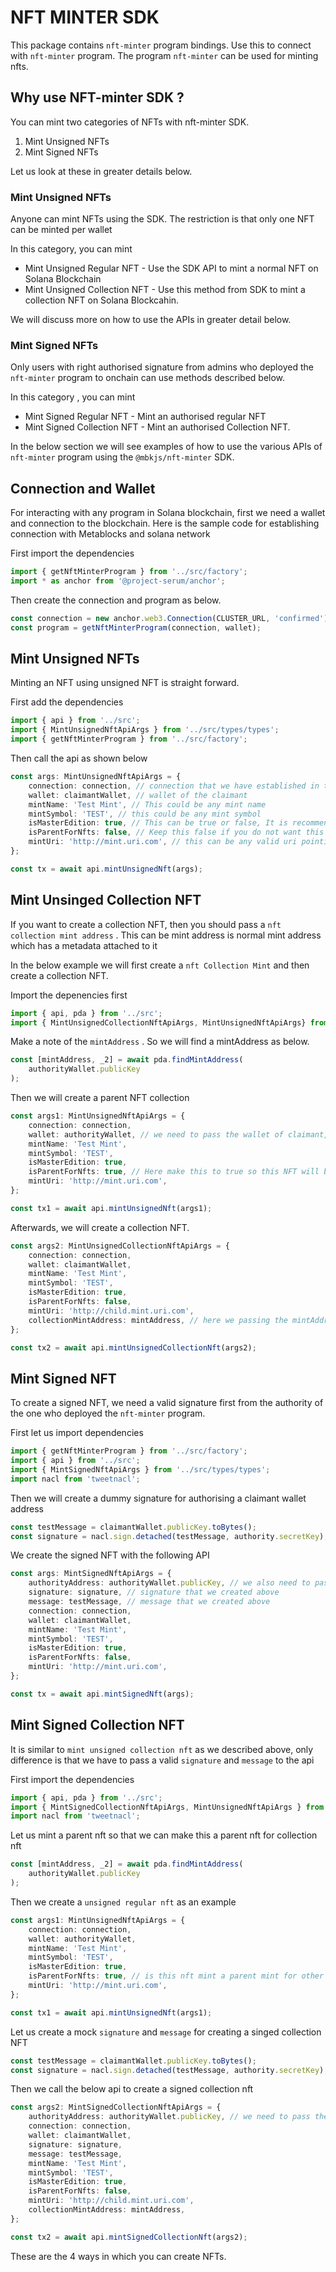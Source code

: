 # NFT MINTER SDK

This package contains `nft-minter` program bindings. Use this to connect with `nft-minter` program. The program `nft-minter` can be used for minting nfts.


## Why use NFT-minter SDK ?

You can mint two categories of NFTs with nft-minter SDK. 

1. Mint Unsigned NFTs
2. Mint Signed NFTs

Let us look at these in greater details below.

### Mint Unsigned NFTs

Anyone can mint NFTs using the SDK. The restriction is that only one NFT can be minted per wallet

In this category, you can mint 

* Mint Unsigned Regular NFT - Use the SDK API to mint a normal NFT on Solana Blockchain 
* Mint Unsigned Collection NFT - Use this method from SDK to mint a collection NFT on Solana Blockcahin.


We will discuss more on how to use the APIs in greater detail below.


### Mint Signed NFTs

Only users with right authorised signature from admins who deployed the `nft-minter` program to onchain can use methods described below.

In this category , you can mint

* Mint Signed Regular NFT - Mint an authorised regular NFT
* Mint Signed Collection NFT - Mint an authorised Collection NFT.


In the below section we will see examples of how to use the various APIs of `nft-minter` program using the `@mbkjs/nft-minter` SDK.



## Connection and Wallet

For interacting with any program in Solana blockchain, first we need a wallet and connection to the blockchain.
Here is the sample code for establishing connection with Metablocks and solana network

First import the dependencies

```typescript
import { getNftMinterProgram } from '../src/factory';
import * as anchor from '@project-serum/anchor';

```

Then create the connection and program as below.


```typescript
const connection = new anchor.web3.Connection(CLUSTER_URL, 'confirmed');
const program = getNftMinterProgram(connection, wallet);
```

## Mint Unsigned NFTs

Minting an NFT using unsigned NFT is straight forward. 

First add the dependencies 

```typescript
import { api } from '../src';
import { MintUnsignedNftApiArgs } from '../src/types/types';
import { getNftMinterProgram } from '../src/factory';

```

Then call the api as shown below

```typescript
const args: MintUnsignedNftApiArgs = {
    connection: connection, // connection that we have established in the above example snippet
    wallet: claimantWallet, // wallet of the claimant
    mintName: 'Test Mint', // This could be any mint name 
    mintSymbol: 'TEST', // this could be any mint symbol
    isMasterEdition: true, // This can be true or false, It is recommended to create a masterEdition if you are creating a NFT
    isParentForNfts: false, // Keep this false if you do not want this NFT to be a parent NFT collection mint for other NFTs
    mintUri: 'http://mint.uri.com', // this can be any valid uri pointing towards a valid JSON metadata
};

const tx = await api.mintUnsignedNft(args);

```


## Mint Unsinged Collection NFT

If you want to create a collection NFT, then you should pass a `nft collection mint address` . This can be mint address is normal mint address which has a metadata attached to it

In the below example we will first create a `nft Collection Mint` and then create a collection NFT.

Import the depenencies first

```typescript
import { api, pda } from '../src';
import { MintUnsignedCollectionNftApiArgs, MintUnsignedNftApiArgs} from '../src/types/types'; 
```

Make a note of the `mintAddress` . So we will find a mintAddress as below.


```typescript
const [mintAddress, _2] = await pda.findMintAddress(
    authorityWallet.publicKey
);
```

Then we will create a parent NFT collection 

```typescript
const args1: MintUnsignedNftApiArgs = {
    connection: connection, 
    wallet: authorityWallet, // we need to pass the wallet of claimant, here we have passed `authorityWallet`
    mintName: 'Test Mint',
    mintSymbol: 'TEST',
    isMasterEdition: true,
    isParentForNfts: true, // Here make this to true so this NFT will be a parent mint for the one we want to create below
    mintUri: 'http://mint.uri.com',
};

const tx1 = await api.mintUnsignedNft(args1);

```

Afterwards, we will create a collection NFT.

```typescript
const args2: MintUnsignedCollectionNftApiArgs = {
    connection: connection,
    wallet: claimantWallet,
    mintName: 'Test Mint',
    mintSymbol: 'TEST',
    isMasterEdition: true,
    isParentForNfts: false,
    mintUri: 'http://child.mint.uri.com',
    collectionMintAddress: mintAddress, // here we passing the mintAddress of the NFT that we created above
};

const tx2 = await api.mintUnsignedCollectionNft(args2);
```


## Mint Signed NFT

To create a signed NFT, we need a valid signature first from the authority of the one who deployed the `nft-minter` program.

First let us import dependencies

```typescript
import { getNftMinterProgram } from '../src/factory';
import { api } from '../src';
import { MintSignedNftApiArgs } from '../src/types/types';
import nacl from 'tweetnacl';

```

Then we will create a dummy signature for authorising a claimant wallet address

```typescript
const testMessage = claimantWallet.publicKey.toBytes();
const signature = nacl.sign.detached(testMessage, authority.secretKey); // we are passing the claimant's public address and authority secret key to create a signature
```

We create the signed NFT with the following API

```typescript
const args: MintSignedNftApiArgs = {
    authorityAddress: authorityWallet.publicKey, // we also need to pass the authority wallet public key
    signature: signature, // signature that we created above
    message: testMessage, // message that we created above
    connection: connection,
    wallet: claimantWallet,
    mintName: 'Test Mint',
    mintSymbol: 'TEST',
    isMasterEdition: true,
    isParentForNfts: false,
    mintUri: 'http://mint.uri.com',
};

const tx = await api.mintSignedNft(args);
```


## Mint Signed Collection NFT

It is similar to `mint unsigned collection nft` as we described above, only difference is that we have to pass a valid `signature`  and `message` to the api

First import the dependencies

```typescript
import { api, pda } from '../src';
import { MintSignedCollectionNftApiArgs, MintUnsignedNftApiArgs } from '../src/types/types';
import nacl from 'tweetnacl';
```


Let us mint a parent nft so that we can make this a parent nft for collection nft

```typescript
const [mintAddress, _2] = await pda.findMintAddress(
    authorityWallet.publicKey
);
```

Then we create a `unsigned regular nft` as an example

```typescript
const args1: MintUnsignedNftApiArgs = {
    connection: connection,
    wallet: authorityWallet,
    mintName: 'Test Mint',
    mintSymbol: 'TEST',
    isMasterEdition: true,
    isParentForNfts: true, // is this nft mint a parent mint for other mints ?
    mintUri: 'http://mint.uri.com',
};

const tx1 = await api.mintUnsignedNft(args1);
```

Let us create a mock `signature` and `message` for creating a singed collection NFT

```typescript
const testMessage = claimantWallet.publicKey.toBytes();
const signature = nacl.sign.detached(testMessage, authority.secretKey);
```

Then we call the below api to create a signed collection nft

```typescript
const args2: MintSignedCollectionNftApiArgs = {
    authorityAddress: authorityWallet.publicKey, // we need to pass the authority wallet public key
    connection: connection,
    wallet: claimantWallet,
    signature: signature,
    message: testMessage,
    mintName: 'Test Mint',
    mintSymbol: 'TEST',
    isMasterEdition: true,
    isParentForNfts: false,
    mintUri: 'http://child.mint.uri.com',
    collectionMintAddress: mintAddress,
};

const tx2 = await api.mintSignedCollectionNft(args2);
```

These are the 4 ways in which you can create NFTs.

